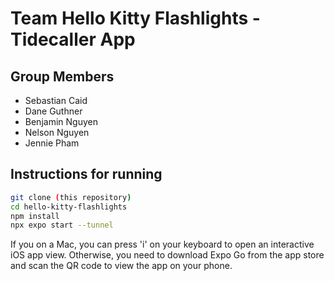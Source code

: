 # Team Hello Kitty Flashlights - Tidecaller App

## Group Members
- Sebastian Caid
- Dane Guthner
- Benjamin Nguyen
- Nelson Nguyen
- Jennie Pham

##  Instructions for running
```bash
git clone (this repository)
cd hello-kitty-flashlights
npm install
npx expo start --tunnel
```

If you on a Mac, you can press 'i' on your keyboard to open an interactive iOS app view. Otherwise, you need to download Expo Go from the app store and scan the QR code to view the app on your phone.

